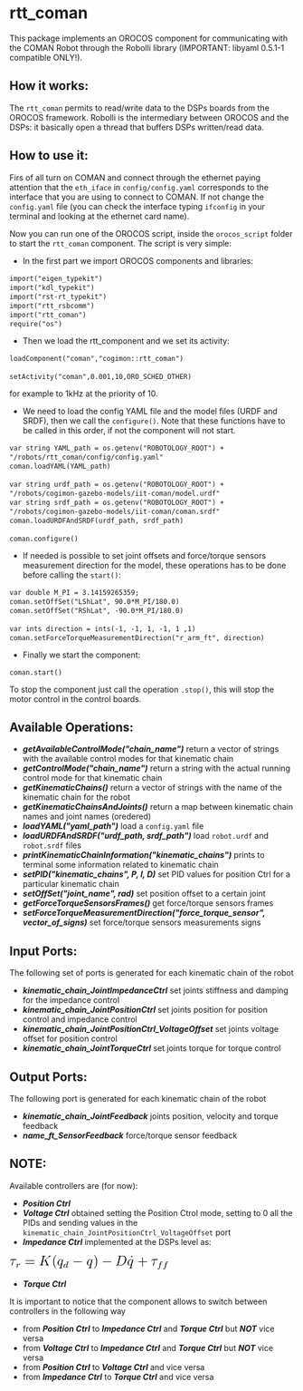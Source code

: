 rtt_coman
=========

This package implements an OROCOS component for communicating with the COMAN Robot through the Robolli library (IMPORTANT: libyaml 0.5.1-1 compatible ONLY!). 

How it works:
-------------
The ``rtt_coman`` permits to read/write data to the DSPs boards from the OROCOS framework. Robolli is the intermediary between 
OROCOS and the DSPs: it basically open a thread that buffers DSPs written/read data.

How to use it:
-----------
Firs of all turn on COMAN and connect through the ethernet paying attention that the ```eth_iface``` in ```config/config.yaml```
corresponds to the interface that you are using to connect to COMAN. If not change the ```config.yaml``` file (you can
check the interface typing ```ifconfig``` in your terminal and looking at the ethernet card name).

Now you can run one of the OROCOS script, inside the ```orocos_script``` folder to start the ```rtt_coman``` component.
The script is very simple:
- In the first part we import OROCOS components and libraries:

```
import("eigen_typekit")
import("kdl_typekit")
import("rst-rt_typekit")
import("rtt_rsbcomm")
import("rtt_coman")
require("os")
```
- Then we load the rtt_component and we set its activity:

```
loadComponent("coman","cogimon::rtt_coman")

setActivity("coman",0.001,10,ORO_SCHED_OTHER)
```
for example to 1kHz at the priority of 10.
- We need to load the config YAML file and the model files (URDF and SRDF), then we call the ```configure()```. Note that these functions have to be called
in this order, if not the component will not start.

```
var string YAML_path = os.getenv("ROBOTOLOGY_ROOT") + "/robots/rtt_coman/config/config.yaml"
coman.loadYAML(YAML_path)

var string urdf_path = os.getenv("ROBOTOLOGY_ROOT") + "/robots/cogimon-gazebo-models/iit-coman/model.urdf"
var string srdf_path = os.getenv("ROBOTOLOGY_ROOT") + "/robots/cogimon-gazebo-models/iit-coman/coman.srdf"
coman.loadURDFAndSRDF(urdf_path, srdf_path)

coman.configure()
```
- If needed is possible to set joint offsets and force/torque sensors measurement direction for the model, these operations has to be done before calling the ```start()```:

```
var double M_PI = 3.14159265359;
coman.setOffSet("LShLat", 90.0*M_PI/180.0)
coman.setOffSet("RShLat", -90.0*M_PI/180.0)

var ints direction = ints(-1, -1, 1, -1, 1 ,1)
coman.setForceTorqueMeasurementDirection("r_arm_ft", direction)
```
- Finally we start the component:

```
coman.start()
```

To stop the component just call the operation ```.stop()```, this will stop the motor control in the control boards.

Available Operations:
---------------------
- ***getAvailableControlMode("chain_name")*** return a vector of strings with the available control modes for that kinematic chain  
- ***getControlMode("chain_name")*** return a string with the actual running control mode for that kinematic chain
- ***getKinematicChains()*** return a vector of strings with the name of the kinematic chain for the robot
- ***getKinematicChainsAndJoints()*** return a map between kinematic chain names and joint names (oredered)
- ***loadYAML("yaml_path")*** load a ```config.yaml``` file
- ***loadURDFAndSRDF("urdf_path, srdf_path")*** load ```robot.urdf``` and ```robot.srdf``` files
- ***printKinematicChainInformation("kinematic_chains")*** prints to terminal some information related to kinematic chain
- ***setPID("kinematic_chains", P, I, D)*** set PID values for position Ctrl for a particular kinematic chain
- ***setOffSet("joint_name", rad)*** set position offset to a certain joint
- ***getForceTorqueSensorsFrames()*** get force/torque sensors frames
- ***setForceTorqueMeasurementDirection("force_torque_sensor", vector_of_signs)*** set force/torque sensors measurements signs

Input Ports:
------------
The following set of ports is generated for each kinematic chain of the robot
- ***kinematic_chain_JointImpedanceCtrl*** set joints stiffness and damping for the impedance control
- ***kinematic_chain_JointPositionCtrl*** set joints position for position control and impedance control
- ***kinematic_chain_JointPositionCtrl_VoltageOffset*** set joints voltage offset for position control
- ***kinematic_chain_JointTorqueCtrl*** set joints torque for torque control

Output Ports:
------------
The following port is generated for each kinematic chain of the robot
- ***kinematic_chain_JointFeedback*** joints position, velocity and torque feedback
- ***name_ft_SensorFeedback*** force/torque sensor feedback

NOTE:
-----
Available controllers are (for now):
- ***Position Ctrl***
- ***Voltage Ctrl*** obtained setting the Position Ctrol mode, setting to 0 all the PIDs and sending values in the ```kinematic_chain_JointPositionCtrl_VoltageOffset``` port
- ***Impedance Ctrl*** implemented at the DSPs level as: 

![](joint_impedance_ctrl.gif "Joint Impedance Control") 
- ***Torque Ctrl*** 

It is important to notice that the component allows to switch between controllers in the following way
- from ***Position Ctrl*** to ***Impedance Ctrl*** and ***Torque Ctrl*** but ***NOT*** vice versa 
- from ***Voltage Ctrl*** to ***Impedance Ctrl*** and ***Torque Ctrl*** but ***NOT*** vice versa
- from ***Position Ctrl*** to ***Voltage Ctrl*** and vice versa 
- from ***Impedance Ctrl*** to ***Torque Ctrl*** and vice versa
